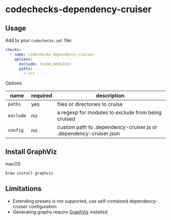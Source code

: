 # codechecks-dependency-cruiser

## Usage

Add to your `codechecks.yml` file:

```yml
checks:
  - name: codechecks-dependency-cruiser
    options:
      exclude: (node_modules)
      paths:
        - src
```

Options

| name | required | description |
| --- | --- | --- |
| `paths` | yes | files or directories to cruise |
| `exclude` | no | a regexp for modules to exclude from being cruised |
| `config` | no | custom path to .dependency-cruiser.js or .dependency-cruiser.json |

## Install GraphViz

macOS

    brew install graphviz

## Limitations

* Extending presets is not supported, use self-contained dependency-cruiser configuration
* Generating graphs require [GraphViz](http://www.graphviz.org/) installed
